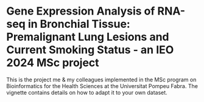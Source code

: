 # Gene Expression Analysis of RNA-seq in Bronchial Tissue: Premalignant Lung Lesions and Current Smoking Status -  an IEO 2024 MSc project

This is the project me & my colleagues implemented in the
MSc program on Bioinformatics for the Health Sciences at the
Universitat Pompeu Fabra. The vignette contains details on how
to adapt it to your own dataset.

